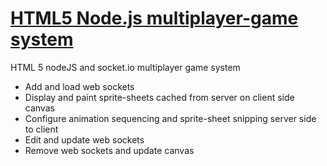 # [HTML5 Node.js multiplayer-game system](https://multi-demo.herokuapp.com)
HTML 5 nodeJS and socket.io multiplayer game system
- Add and load web sockets
- Display and paint sprite-sheets cached from server on client side canvas
- Configure animation sequencing and sprite-sheet snipping server side to client
- Edit and update web sockets
- Remove web sockets and update canvas
